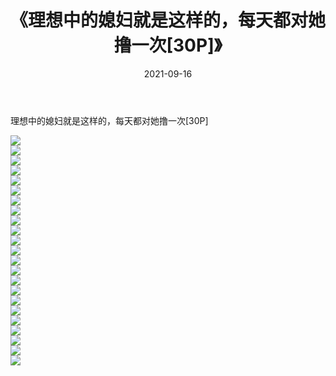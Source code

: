 ﻿---
layout: post
title:  《理想中的媳妇就是这样的，每天都对她撸一次[30P]》
date:   2021-09-16
img: http://imgx.orgx.ga/漏D/2021/理想中的媳妇就是这样的，每天都对她撸一次[30P]/000.jpg
categories: [美女, 清纯, 唯美]
---

理想中的媳妇就是这样的，每天都对她撸一次[30P]

  ![](http://imgx.orgx.ga/漏D/2021/理想中的媳妇就是这样的，每天都对她撸一次[30P]/001.jpg) <br> ![](http://imgx.orgx.ga/漏D/2021/理想中的媳妇就是这样的，每天都对她撸一次[30P]/002.jpg) <br> ![](http://imgx.orgx.ga/漏D/2021/理想中的媳妇就是这样的，每天都对她撸一次[30P]/003.jpg) <br> ![](http://imgx.orgx.ga/漏D/2021/理想中的媳妇就是这样的，每天都对她撸一次[30P]/004.jpg) <br> ![](http://imgx.orgx.ga/漏D/2021/理想中的媳妇就是这样的，每天都对她撸一次[30P]/005.jpg) <br> ![](http://imgx.orgx.ga/漏D/2021/理想中的媳妇就是这样的，每天都对她撸一次[30P]/006.jpg) <br> ![](http://imgx.orgx.ga/漏D/2021/理想中的媳妇就是这样的，每天都对她撸一次[30P]/007.jpg) <br> ![](http://imgx.orgx.ga/漏D/2021/理想中的媳妇就是这样的，每天都对她撸一次[30P]/008.jpg) <br> ![](http://imgx.orgx.ga/漏D/2021/理想中的媳妇就是这样的，每天都对她撸一次[30P]/009.jpg) <br> ![](http://imgx.orgx.ga/漏D/2021/理想中的媳妇就是这样的，每天都对她撸一次[30P]/010.jpg) <br> ![](http://imgx.orgx.ga/漏D/2021/理想中的媳妇就是这样的，每天都对她撸一次[30P]/011.jpg) <br> ![](http://imgx.orgx.ga/漏D/2021/理想中的媳妇就是这样的，每天都对她撸一次[30P]/012.jpg) <br> ![](http://imgx.orgx.ga/漏D/2021/理想中的媳妇就是这样的，每天都对她撸一次[30P]/013.jpg) <br> ![](http://imgx.orgx.ga/漏D/2021/理想中的媳妇就是这样的，每天都对她撸一次[30P]/014.jpg) <br> ![](http://imgx.orgx.ga/漏D/2021/理想中的媳妇就是这样的，每天都对她撸一次[30P]/015.jpg) <br> ![](http://imgx.orgx.ga/漏D/2021/理想中的媳妇就是这样的，每天都对她撸一次[30P]/016.jpg) <br> ![](http://imgx.orgx.ga/漏D/2021/理想中的媳妇就是这样的，每天都对她撸一次[30P]/017.jpg) <br> ![](http://imgx.orgx.ga/漏D/2021/理想中的媳妇就是这样的，每天都对她撸一次[30P]/018.jpg) <br> ![](http://imgx.orgx.ga/漏D/2021/理想中的媳妇就是这样的，每天都对她撸一次[30P]/019.jpg) <br> ![](http://imgx.orgx.ga/漏D/2021/理想中的媳妇就是这样的，每天都对她撸一次[30P]/020.jpg) <br> ![](http://imgx.orgx.ga/漏D/2021/理想中的媳妇就是这样的，每天都对她撸一次[30P]/021.jpg) <br> ![](http://imgx.orgx.ga/漏D/2021/理想中的媳妇就是这样的，每天都对她撸一次[30P]/022.jpg) <br> ![](http://imgx.orgx.ga/漏D/2021/理想中的媳妇就是这样的，每天都对她撸一次[30P]/023.jpg) <br>
